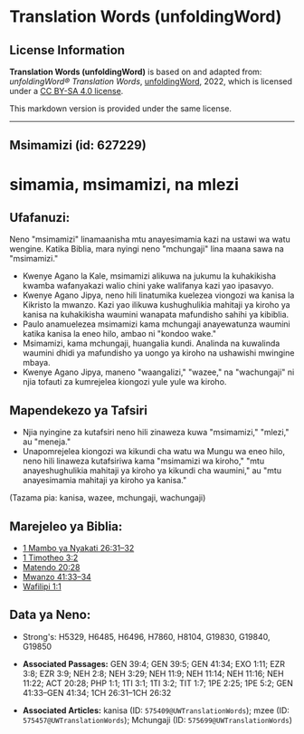 # Translation Words (unfoldingWord)

## License Information

**Translation Words (unfoldingWord)** is based on and adapted from: _unfoldingWord® Translation Words_, [unfoldingWord](https://unfoldingword.org/utw), 2022, which is licensed under a [CC BY-SA 4.0 license](https://creativecommons.org/licenses/by-sa/4.0/legalcode.en).

This markdown version is provided under the same license.



--------------------------------

## Msimamizi (id: 627229)

simamia, msimamizi, na mlezi
============================

Ufafanuzi:
----------

Neno "msimamizi" linamaanisha mtu anayesimamia kazi na ustawi wa watu wengine. Katika Biblia, mara nyingi neno "mchungaji" lina maana sawa na "msimamizi."

* Kwenye Agano la Kale, msimamizi alikuwa na jukumu la kuhakikisha kwamba wafanyakazi walio chini yake walifanya kazi yao ipasavyo.
* Kwenye Agano Jipya, neno hili linatumika kuelezea viongozi wa kanisa la Kikristo la mwanzo. Kazi yao ilikuwa kushughulikia mahitaji ya kiroho ya kanisa na kuhakikisha waumini wanapata mafundisho sahihi ya kibiblia.
* Paulo anamuelezea msimamizi kama mchungaji anayewatunza waumini katika kanisa la eneo hilo, ambao ni "kondoo wake."
* Msimamizi, kama mchungaji, huangalia kundi. Analinda na kuwalinda waumini dhidi ya mafundisho ya uongo ya kiroho na ushawishi mwingine mbaya.
* Kwenye Agano Jipya, maneno "waangalizi," "wazee," na "wachungaji" ni njia tofauti za kumrejelea kiongozi yule yule wa kiroho.

Mapendekezo ya Tafsiri
----------------------

* Njia nyingine za kutafsiri neno hili zinaweza kuwa "msimamizi," "mlezi," au "meneja."
* Unapomrejelea kiongozi wa kikundi cha watu wa Mungu wa eneo hilo, neno hili linaweza kutafsiriwa kama "msimamizi wa kiroho," "mtu anayeshughulikia mahitaji ya kiroho ya kikundi cha waumini," au "mtu anayesimamia mahitaji ya kiroho ya kanisa."

(Tazama pia: kanisa, wazee, mchungaji, wachungaji)

Marejeleo ya Biblia:
--------------------

* [1 Mambo ya Nyakati 26:31–32](https://ref.ly/1Chr26:31-1Chr26:32)
* [1 Timotheo 3:2](https://ref.ly/1Tim3:2)
* [Matendo 20:28](https://ref.ly/Acts20:28)
* [Mwanzo 41:33–34](https://ref.ly/Gen41:33-Gen41:34)
* [Wafilipi 1:1](https://ref.ly/Phil1:1)

Data ya Neno:
-------------

* Strong's: H5329, H6485, H6496, H7860, H8104, G19830, G19840, G19850

* **Associated Passages:** GEN 39:4; GEN 39:5; GEN 41:34; EXO 1:11; EZR 3:8; EZR 3:9; NEH 2:8; NEH 3:29; NEH 11:9; NEH 11:14; NEH 11:16; NEH 11:22; ACT 20:28; PHP 1:1; 1TI 3:1; 1TI 3:2; TIT 1:7; 1PE 2:25; 1PE 5:2; GEN 41:33–GEN 41:34; 1CH 26:31–1CH 26:32
* **Associated Articles:** kanisa (ID: `575409@UWTranslationWords`); mzee (ID: `575457@UWTranslationWords`); Mchungaji (ID: `575699@UWTranslationWords`)

